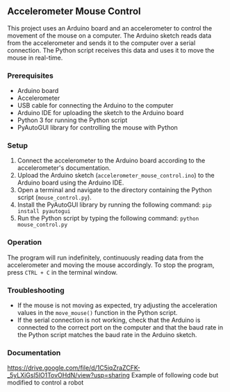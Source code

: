 ## Accelerometer Mouse Control

This project uses an Arduino board and an accelerometer to control the movement of the mouse on a computer. The Arduino sketch reads data from the accelerometer and sends it to the computer over a serial connection. The Python script receives this data and uses it to move the mouse in real-time.

### Prerequisites

- Arduino board
- Accelerometer
- USB cable for connecting the Arduino to the computer
- Arduino IDE for uploading the sketch to the Arduino board
- Python 3 for running the Python script
- PyAutoGUI library for controlling the mouse with Python

### Setup

1. Connect the accelerometer to the Arduino board according to the accelerometer's documentation.
2. Upload the Arduino sketch (`accelerometer_mouse_control.ino`) to the Arduino board using the Arduino IDE.
3. Open a terminal and navigate to the directory containing the Python script (`mouse_control.py`).
4. Install the PyAutoGUI library by running the following command:
`pip install pyautogui`
5. Run the Python script by typing the following command:
`python mouse_control.py`
### Operation

The program will run indefinitely, continuously reading data from the accelerometer and moving the mouse accordingly. To stop the program, press `CTRL + C` in the terminal window.

### Troubleshooting

- If the mouse is not moving as expected, try adjusting the acceleration values in the `move_mouse()` function in the Python script.
- If the serial connection is not working, check that the Arduino is connected to the correct port on the computer and that the baud rate in the Python script matches the baud rate in the Arduino sketch.

### Documentation 
https://drive.google.com/file/d/1C5iqZraZCFK-_5yLXiGsl5lO1TovOHdN/view?usp=sharing
Example of following code but modified to control a robot
